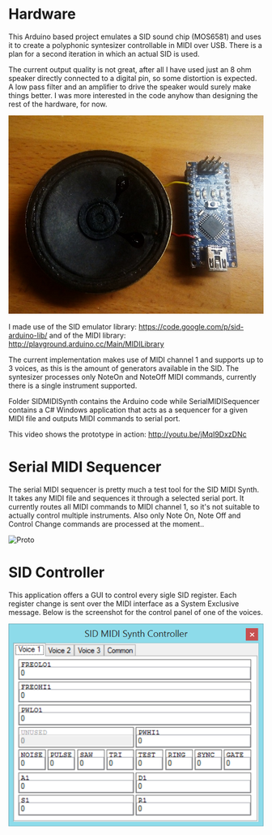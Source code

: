Hardware
=============

This Arduino based project emulates a SID sound chip (MOS6581) and uses it to create a polyphonic syntesizer controllable in MIDI over USB. There is a plan for a second iteration in which an actual SID is used.

The current output quality is not great, after all I have used just an 8 ohm speaker directly connected to a digital pin, so some distortion is expected. A low pass filter and an amplifier to drive the speaker would surely make things better. I was more interested in the code anyhow than designing the rest of the hardware, for now.

![Proto](Documentation/proto.jpg)

I made use of the SID emulator library: https://code.google.com/p/sid-arduino-lib/ and of the MIDI library: http://playground.arduino.cc/Main/MIDILibrary

The current implementation makes use of MIDI channel 1 and supports up to 3 voices, as this is the amount of generators available in the SID. The syntesizer processes only NoteOn and NoteOff MIDI commands, currently there is a single instrument supported.

Folder SIDMIDISynth contains the Arduino code while SerialMIDISequencer contains a C# Windows application that acts as a sequencer for a given MIDI file and outputs MIDI commands to serial port.

This video shows the prototype in action: http://youtu.be/jMqI9DxzDNc

Serial MIDI Sequencer
=============

The serial MIDI sequencer is pretty much a test tool for the SID MIDI Synth. It takes any MIDI file and sequences it through a selected serial port. It currently routes all MIDI commands to MIDI channel 1, so it's not suitable to actually control multiple instruments. Also only Note On, Note Off and Control Change commands are processed at the moment..

![Proto](Documentation/MIDIStreamer.jpg)



SID Controller
=============

This application offers a GUI to control every sigle SID register. Each register change is sent over the MIDI interface as a System Exclusive message. Below is the screenshot for the control panel of one of the voices.


![Controller](Documentation/ControllerScreenshot.png)
